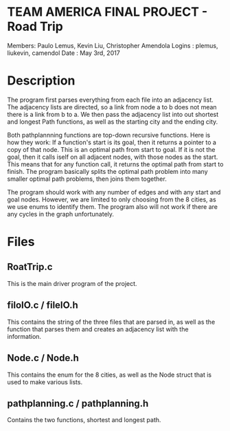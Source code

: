 # TEAM AMERICA FINAL PROJECT - Road Trip

Members: Paulo Lemus, Kevin Liu, Christopher Amendola
Logins : plemus, liukevin, camendol
Date   : May 3rd, 2017

# Description

The program first parses everything from each file into
an adjacency list. The adjacency lists are directed, so a link from node a to b does not mean there is a link from b to a.
We then pass the adjacency list into out shortest and longest Path functions, as well as
the starting city and the ending city.

Both pathplannning functions are top-down recursive functions. Here is how they work:
If a function's start is its goal, then it returns a pointer to a copy of that node. This is an optimal path from start to goal. If it is not the goal, then it calls iself on all adjacent nodes, with those nodes as the start. This means that for any function call, it returns the optimal path from start to finish.
The program basically splits the optimal path problem into many smaller optimal path problems, then joins them together.

The program should work with any number of edges and with any start and goal nodes. However, we are limited to only choosing from the 8 cities, as we use enums to identify them.
The program also will not work if there are any cycles in the graph unfortunately.

# Files

## RoatTrip.c
This is the main driver program of the project.

## filoIO.c / fileIO.h
This contains the string of the three files that are parsed in, as well as the function that parses them and creates an adjacency list with the information.

## Node.c / Node.h
This contains the enum for the 8 cities, as well as the Node struct that is used to make various lists.

## pathplanning.c / pathplanning.h
Contains the two functions, shortest and longest path.

